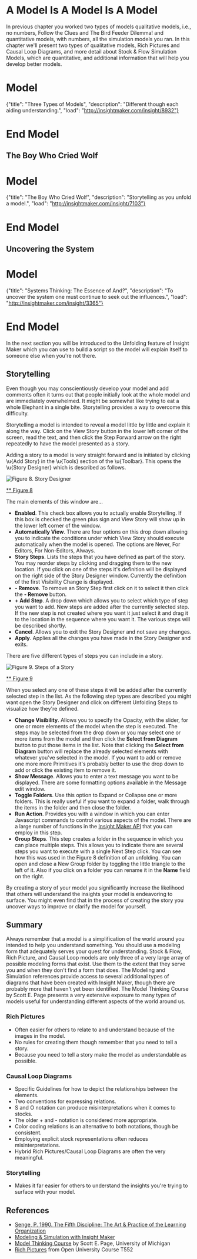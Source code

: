 # A Model Is A Model Is A Model

In previous chapter you worked two types of models qualitative models, i.e., no numbers, Follow the Clues and The Bird Feeder Dilemma! and quantitative models, with numbers, all the simulation models you ran. In this chapter we'll present two types of qualitative models, Rich Pictures and Causal Loop Diagrams, and more detail about Stock & Flow Simulation Models, which are quantitative, and additional information that will help you develop better models.

# Model

{"title": "Three Types of Models", "description": "Different though each aiding understanding.", "load": "http://insightmaker.com/insight/8932"}

# End Model

## The Boy Who Cried Wolf ##

# Model

{"title": "The Boy Who Cried Wolf", "description": "Storytelling as you unfold a model.", "load": "http://insightmaker.com/insight/7103"}

# End Model

## Uncovering the System ##

# Model

{"title": "Systems Thinking: The Essence of And?", "description": "To uncover the system one must continue to seek out the influences.", "load": "http://insightmaker.com/insight/3365"}

# End Model

In the next section you will be introduced to the Unfolding feature of Insight Maker which you can use to build a script so the model will explain itself to someone else when you're not there.

## Storytelling ##

Even though you may conscientiously develop your model and add comments often it turns out that people initially look at the whole model and are immediately overwhelmed. It might be somewhat like trying to eat a whole Elephant in a single bite. Storytelling provides a way to overcome this difficulty.

Storytelling a model is intended to reveal a model little by little and explain it along the way. Click on the View Story button in the lower left corner of the screen, read the text, and then click the Step Forward arrow on the right repeatedly to have the model presented as a story.

Adding a story to a model is very straight forward and is initiated by clicking \u{Add Story} in the \u{Tools} section of the \u{Toolbar}. This opens the \u{Story Designer} which is described as follows.

![Figure 8. Story Designer](03-im-7104.png)

[** Figure 8](http://www.insightmaker.com/insight/7085)

The main elements of this window are...

- **Enabled**. This check box allows you to actually enable Storytelling. If this box is checked the green plus sign and View Story will show up in the lower left corner of the window.
- **Automatically View**. There are four options on this drop down allowing you to indicate the conditions under which View Story should execute automatically when the model is opened. The options are Never, For Editors, For Non-Editors, Always.
- **Story Steps**. Lists the steps that you have defined as part of the story. You may reorder steps by clicking and dragging them to the new location. If you click on one of the steps it's definition will be displayed on the right side of the Story Designer window. Currently the definition of the first Visibility Change is displayed.
- **- Remove**. To remove an Story Step first click on it to select it then click the **- Remove** button.
- **+ Add Step**. A drop down which allows you to select which type of step you want to add. New steps are added after the currently selected step. If the new step is not created where you want it just select it and drag it to the location in the sequence where you want it. The various steps will be described shortly.
- **Cancel**. Allows you to exit the Story Designer and not save any changes.
- **Apply**. Applies all the changes you have made in the Story Designer and exits.

There are five different types of steps you can include in a story.

![Figure 9. Steps of a Story](03-im-7104a.png)

[** Figure 9](http://www.insightmaker.com/insight/7104)

When you select any one of these steps it will be added after the currently selected step in the list. As the following step types are described you might want open the Story Designer and click on different Unfolding Steps to visualize how they're defined.

- **Change Visibility**. Allows you to specify the Opacity, with the slider, for one or more elements of the model when the step is executed. The steps may be selected from the drop down or you may select one or more items from the model and then click the **Select from Diagram** button to put those items in the list. Note that clicking the **Select from Diagram** button will replace the already selected elements with whatever you've selected in the model. If you want to add or remove one more more Primitives it's probably better to use the drop down to add or click the existing item to remove it.
- **Show Message**. Allows you to enter a text message you want to be displayed. There are some formatting options available in the Message edit window.
- **Toggle Folders**. Use this option to Expand or Collapse one or more folders. This is really useful if you want to expand a folder, walk through the items in the folder and then close the folder.
- **Run Action**. Provides you with a window in which you can enter Javascript commands to control various aspects of the model. There are a large number of functions in the [Insight Maker API](http://insightmaker.com/sites/default/files/API/files/API-js.html) that you can employ in this step.
- **Group Steps**. This step creates a folder in the sequence in which you can place multiple steps. This allows you to indicate there are several steps you want to execute with a single Next Step click. You can see how this was used in the Figure 8 definition of an unfolding. You can open and close a New Group folder by toggling the little triangle to the left of it. Also if you click on a folder you can rename it in the **Name** field on the right.

By creating a story of your model you significantly increase the likelihood that others will understand the insights your model is endeavoring to surface. You might even find that in the process of creating the story you uncover ways to improve or clarify the model for yourself.



## Summary ##

Always remember that a model is a simplification of the world around you intended to help you understand something. You should use a modeling form that adequately serves your quest for understanding. Stock & Flow, Rich Picture, and Causal Loop models are only three of a very large array of possible modeling forms that exist. Use them to the extent that they serve you and when they don't find a form that does. The Modeling and Simulation references provide access to several additional types of diagrams that have been created with Insight Maker, though there are probably more that haven't yet been identified. The Model Thinking Course by Scott E. Page presents a very extensive exposure to many types of models useful for understanding different aspects of the world around us.

### Rich Pictures ###

- Often easier for others to relate to and understand because of the images in the model.
- No rules for creating them though remember that you need to tell a story.
- Because you need to tell a story make the model as understandable as possible.

### Causal Loop Diagrams ###

- Specific Guidelines for how to depict the relationships between the elements.
- Two conventions for expressing relations.
- S and O notation can produce misinterpretations when it comes to stocks.
- The older + and - notation is considered more appropriate.
- Color coding relations is an alternative to both notations, though be consistent.
- Employing explicit stock representations often reduces misinterpretations.
- Hybrid Rich Pictures/Causal Loop Diagrams are often the very meaningful.

### Storytelling ###

- Makes it far easier for others to understand the insights you're trying to surface with your model.

## References ##

- [Senge, P. 1990. The Fifth Discipline: The Art & Practice of the Learning Organization](http://www.amazon.com/Fifth-Discipline-Practice-Organization-ebook/dp/B000SEIFKK/)
- [Modeling & Simulation with Insight Maker](http://www.systemswiki.org/index.php?title=Modeling_%26_Simulation_with_Insight_Maker)
- [Model Thinking Course](https://www.coursera.org/course/modelthinking) by Scott E. Page, University of Michigan
- [Rich Pictures](http://systems.open.ac.uk/materials/T552/pages/rich/richAppendix.html) from Open University Course T552
